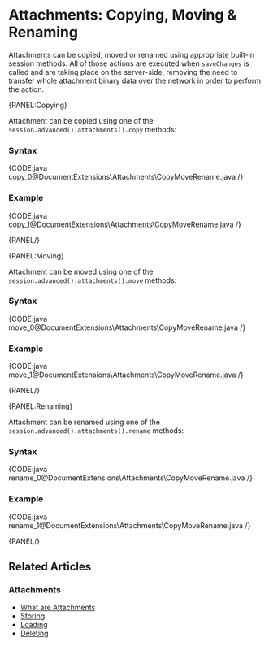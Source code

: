 # Attachments: Copying, Moving & Renaming

Attachments can be copied, moved or renamed using appropriate built-in session methods. All of those actions are executed when `saveChanges` is called and are taking place on the server-side, removing the need to transfer whole attachment binary data over the network in order to perform the action.

{PANEL:Copying}

Attachment can be copied using one of the `session.advanced().attachments().copy` methods:

### Syntax

{CODE:java copy_0@DocumentExtensions\Attachments\CopyMoveRename.java /}

### Example

{CODE:java copy_1@DocumentExtensions\Attachments\CopyMoveRename.java /}

{PANEL/}

{PANEL:Moving}

Attachment can be moved using one of the `session.advanced().attachments().move` methods:

### Syntax

{CODE:java move_0@DocumentExtensions\Attachments\CopyMoveRename.java /}

### Example

{CODE:java move_1@DocumentExtensions\Attachments\CopyMoveRename.java /}

{PANEL/}

{PANEL:Renaming}

Attachment can be renamed using one of the `session.advanced().attachments().rename` methods:

### Syntax

{CODE:java rename_0@DocumentExtensions\Attachments\CopyMoveRename.java /}

### Example

{CODE:java rename_1@DocumentExtensions\Attachments\CopyMoveRename.java /}

{PANEL/}

## Related Articles

### Attachments

- [What are Attachments](../../document-extensions/attachments/what-are-attachments)  
- [Storing](../../document-extensions/attachments/storing)  
- [Loading](../../document-extensions/attachments/loading)  
- [Deleting](../../document-extensions/attachments/deleting)  
